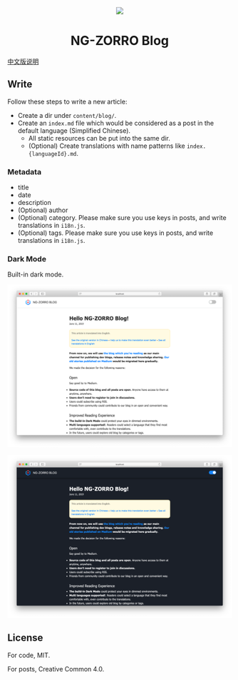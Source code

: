 <p align="center">
  <a href="http://ng.ant.design">
    <img width="230" src="https://img.alicdn.com/tfs/TB1TFFaHAvoK1RjSZFwXXciCFXa-106-120.svg">
  </a>
</p>

<h1 align="center">
NG-ZORRO Blog
</h1>

[中文版说明](./README.zh-hans.md)

## Write

Follow these steps to write a new article:

- Create a dir under `content/blog/`.
- Create an `index.md` file which would be considered as a post in the default language (Simplified Chinese).
  - All static resources can be put into the same dir.
  - (Optional) Create translations with name patterns like `index.{languageId}.md`.

### Metadata

- title
- date
- description
- (Optional) author
- (Optional) category. Please make sure you use keys in posts, and write translations in `i18n.js`.
- (Optional) tags. Please make sure you use keys in posts, and write translations in `i18n.js`.

### Dark Mode

Built-in dark mode.

![](./screenshots/white.png)

![](./screenshots/dark.png)

## License

For code, MIT.

For posts, Creative Common 4.0.
